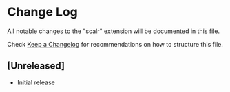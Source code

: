 # Change Log

All notable changes to the "scalr" extension will be documented in this file.

Check [Keep a Changelog](http://keepachangelog.com/) for recommendations on how to structure this file.

## [Unreleased]

- Initial release
